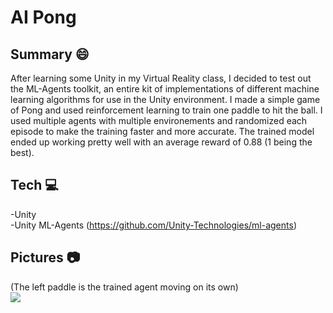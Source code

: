 # AI Pong

## Summary 😄
After learning some Unity in my Virtual Reality class, I decided to test out the ML-Agents toolkit, an entire kit of implementations of different machine learning algorithms for use in the Unity environment. I made a simple game of Pong and used reinforcement learning to train one paddle to hit the ball. I used multiple agents with multiple environements and randomized each episode to make the training faster and more accurate. The trained model ended up working pretty well with an average reward of 0.88 (1 being the best). 

## Tech 💻
-Unity <br />
-Unity ML-Agents (https://github.com/Unity-Technologies/ml-agents)

## Pictures 📷
(The left paddle is the trained agent moving on its own) <br />
![](images/pong-pic.gif)
